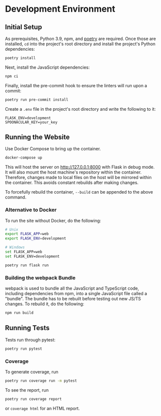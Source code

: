 # Development Environment

## Initial Setup

As prerequisites, Python 3.9, npm, and [poetry] are required. Once those are installed, `cd` into the project's root directory and install the project's Python dependencies:

```bash
poetry install
```

Next, install the JavaScript dependencies:

```bash
npm ci
```

Finally, install the pre-commit hook to ensure the linters will run upon a commit:

```bash
poetry run pre-commit install
```

Create a `.env` file in the project's root directory and write the following to it:

```
FLASK_ENV=development
SPOONACULAR_KEY=your_key
```

## Running the Website

Use Docker Compose to bring up the container.

```bash
docker-compose up
```

This will host the server on http://127.0.0.1:8000 with Flask in debug mode. It will also mount the host machine's repository within the container. Therefore, changes made to local files on the host will be mirrored within the container. This avoids constant rebuilds after making changes.

To forcefully rebuild the container, `--build` can be appended to the above command.

### Alternative to Docker

To run the site without Docker, do the following:

```bash
# Unix
export FLASK_APP=web
export FLASK_ENV=development

# Windows
set FLASK_APP=web
set FLASK_ENV=development

poetry run flask run
```

### Building the webpack Bundle

webpack is used to bundle all the JavaScript and TypeScript code, including dependencies from npm, into a single JavaScript file called a "bundle". The bundle has to be rebuilt before testing out new JS/TS changes. To rebuild it, do the following:

```bash
npm run build
```

## Running Tests

Tests run through pytest:

```bash
poetry run pytest
```

### Coverage

To generate coverage, run

```bash
poetry run coverage run -m pytest
```

To see the report, run

```bash
poetry run coverage report
```

or `coverage html` for an HTML report.

[poetry]: https://github.com/python-poetry/poetry/
